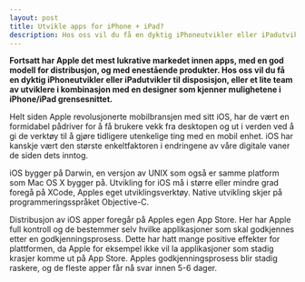 ```yaml
---
layout: post
title: Utvikle apps for iPhone + iPad?
description: Hos oss vil du få en dyktig iPhoneutvikler eller iPadutvikler til disposisjon, eller et lite team av utviklere i kombinasjon med en designer som kjenner mulighetene i iPhone/iPad grensesnittet.
---
```

**Fortsatt har Apple det mest lukrative markedet innen apps, med en god modell for distribusjon, og med enestående produkter. Hos oss vil du få en dyktig iPhoneutvikler eller iPadutvikler til disposisjon, eller et lite team av utviklere i kombinasjon med en designer som kjenner mulighetene i iPhone/iPad grensesnittet.**

Helt siden Apple revolusjonerte mobilbransjen med sitt iOS, har de vært en formidabel pådriver for å få brukere vekk fra desktopen og ut i verden ved å gi de verktøy til å gjøre tidligere utenkelige ting med en mobil enhet. iOS har kanskje vært den største enkeltfaktoren i endringene av våre digitale vaner de siden dets inntog.

iOS bygger på Darwin, en versjon av UNIX som også er samme platform som Mac OS X bygger på. Utvikling for iOS må i større eller mindre grad foregå på XCode, Apples eget utviklingsverktøy. Native utvikling skjer på programmeringsspråket Objective-C. 

Distribusjon av iOS apper foregår på Apples egen App Store. Her har Apple full kontroll og de bestemmer selv hvilke applikasjoner som skal godkjennes etter en godkjenningsprosess. Dette har hatt mange positive effekter for plattformen, da Apple for eksempel ikke vil la applikasjoner som stadig krasjer komme ut på App Store. Apples godkjenningsprosess blir stadig raskere, og de fleste apper får nå svar innen 5-6 dager.